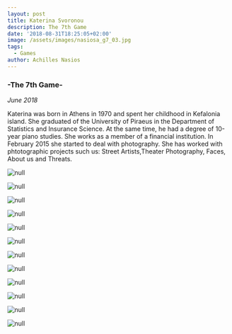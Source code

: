```yaml
---
layout: post
title: Katerina Svoronou
description: The 7th Game
date: '2018-08-31T18:25:05+02:00'
image: /assets/images/nasiosa_g7_03.jpg
tags:
  - Games
author: Achilles Nasios
---
```



### \-The 7th Game-

_June 2018_

Katerina was born in Athens in 1970 and spent her childhood in Kefalonia island. She graduated of the University of Piraeus in the Department of Statistics and Insurance Science. At the same time, he had a degree of 10-year piano studies. She works as a member of a financial institution. In February 2015 she started to deal with photography. She has worked with phtotographic projects such us: Street Artists,Theater Photography, Faces, About us and Threats.

![null](/assets/images/svoronou_g7_01.jpg)

![null](/assets/images/svoronou_g7_02.jpg)

![null](/assets/images/svoronou_g7_03.jpg)

![null](/assets/images/svoronou_g7_04.jpg)

![null](/assets/images/svoronou_g7_05.jpg)

![null](/assets/images/svoronou_g7_06.jpg)

![null](/assets/images/svoronou_g7_07.jpg)

![null](/assets/images/svoronou_g7_08.jpg)

![null](/assets/images/svoronou_g7_09.jpg)

![null](/assets/images/svoronou_g7_10.jpg)

![null](/assets/images/svoronou_g7_11.jpg)

![null](/assets/images/svoronou_g7_12.jpg)
